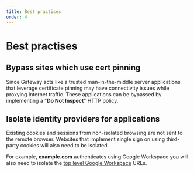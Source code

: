```yaml
---
title: Best practises
order: 4
---
```


# Best practises

## Bypass sites which use cert pinning
Since Gateway acts like a trusted man-in-the-middle server applications that leverage certificate pinning may have connectivity issues while proxying Internet traffic. These applications can be bypassed by implementing a "**Do Not Inspect**" HTTP policy.

## Isolate identity providers for applications
Existing cookies and sessions from non-isolated browsing are not sent to the remote browser. Websites that implement single sign on using third-party cookies will also need to be isolated.

For example, **example.com** authenticates using Google Workspace you will also need to isolate the [top level Google Workspace](https://support.google.com/a/answer/9012184) URLs.